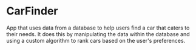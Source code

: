 # CarFinder
App that uses data from a database to help users find a car that caters to their needs. It does this by manipulating the data within the database and using a custom algorithm to rank cars based on the user's preferences.
